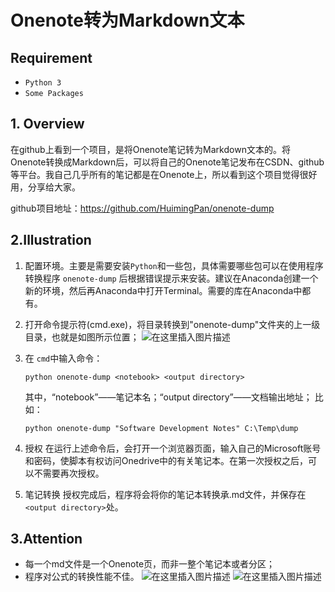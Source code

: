 
# Onenote转为Markdown文本
## Requirement
- `Python 3`
- `Some Packages`

## 1. Overview
在github上看到一个项目，是将Onenote笔记转为Markdown文本的。将Onenote转换成Markdown后，可以将自己的Onenote笔记发布在CSDN、github等平台。我自己几乎所有的笔记都是在Onenote上，所以看到这个项目觉得很好用，分享给大家。

github项目地址：https://github.com/HuimingPan/onenote-dump

## 2.Illustration
1. 配置环境。主要是需要安装`Python`和一些包，具体需要哪些包可以在使用程序转换程序 `onenote-dump` 后根据错误提示来安装。建议在Anaconda创建一个新的环境，然后再Anaconda中打开Terminal。需要的库在Anaconda中都有。
2. 打开命令提示符(cmd.exe)，将目录转换到"onenote-dump"文件夹的上一级目录，也就是如图所示位置；
![在这里插入图片描述](https://img-blog.csdnimg.cn/2021030613484418.png)

3. 在 `cmd`中输入命令：
    
    ```
    python onenote-dump <notebook> <output directory>
    ```
    其中，“notebook”——笔记本名；“output directory”——文档输出地址；
    比如：

    ```
    python onenote-dump "Software Development Notes" C:\Temp\dump
    ```
4. 授权
    在运行上述命令后，会打开一个浏览器页面，输入自己的Microsoft账号和密码，使脚本有权访问Onedrive中的有关笔记本。在第一次授权之后，可以不需要再次授权。
5. 笔记转换
    授权完成后，程序将会将你的笔记本转换承.md文件，并保存在`<output directory>`处。

## 3.Attention
- 每一个md文件是一个Onenote页，而非一整个笔记本或者分区；
- 程序对公式的转换性能不佳。
![在这里插入图片描述](https://img-blog.csdnimg.cn/20210305165523398.png?x-oss-process=image/watermark,type_ZmFuZ3poZW5naGVpdGk,shadow_10,text_aHR0cHM6Ly9ibG9nLmNzZG4ubmV0L3dlaXhpbl80NjE5MTAzMw==,size_16,color_FFFFFF,t_70)
![在这里插入图片描述](https://img-blog.csdnimg.cn/20210305170243269.png?x-oss-process=image/watermark,type_ZmFuZ3poZW5naGVpdGk,shadow_10,text_aHR0cHM6Ly9ibG9nLmNzZG4ubmV0L3dlaXhpbl80NjE5MTAzMw==,size_16,color_FFFFFF,t_70)
